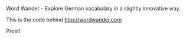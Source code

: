 Word Wander - Explore German vocabulary in a slightly innovative way.

This is the code behind http://wordwander.com

Prost!
